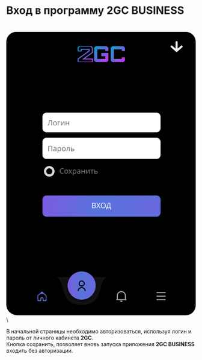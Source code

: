 # Вход в программу 2GC BUSINESS

###

\
![](../../.gitbook/assets/2gc_app_login.svg)\


В начальной страницы необходимо авторизоваться, используя логин и пароль от личного кабинета **2GC**.\
Кнопка сохранить, позволяет вновь запуска приложения **2GC BUSINESS** входить без авторизации.
